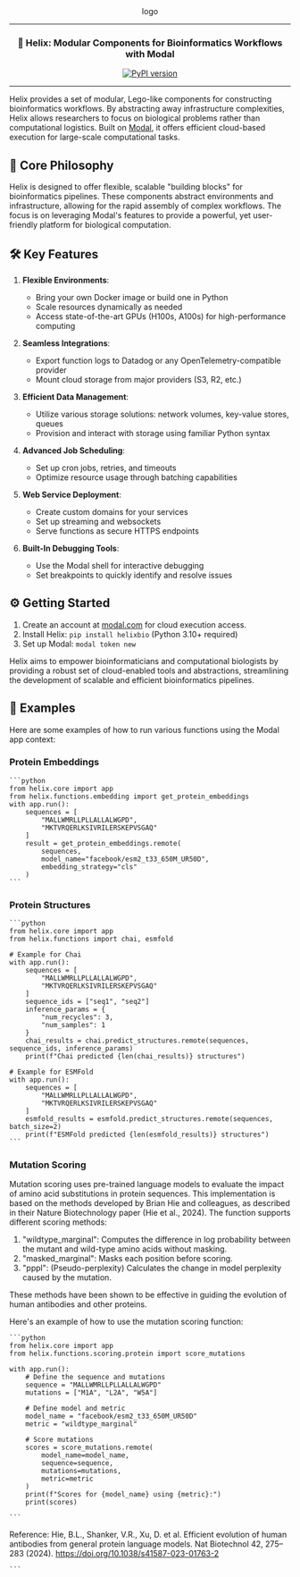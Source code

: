 <div align="center">
logo
<hr>

### **🧬 Helix: Modular Components for Bioinformatics Workflows with Modal**

[![PyPI version](https://badge.fury.io/py/helixbio.svg)](https://badge.fury.io/py/helixbio)

</div>

---

Helix provides a set of modular, Lego-like components for constructing bioinformatics workflows. By abstracting away infrastructure complexities, Helix allows researchers to focus on biological problems rather than computational logistics. Built on [Modal](https://modal.com), it offers efficient cloud-based execution for large-scale computational tasks.

## 🧩 Core Philosophy

Helix is designed to offer flexible, scalable "building blocks" for bioinformatics pipelines. These components abstract environments and infrastructure, allowing for the rapid assembly of complex workflows. The focus is on leveraging Modal's features to provide a powerful, yet user-friendly platform for biological computation.

## 🛠 Key Features

1. **Flexible Environments**:

   - Bring your own Docker image or build one in Python
   - Scale resources dynamically as needed
   - Access state-of-the-art GPUs (H100s, A100s) for high-performance computing

2. **Seamless Integrations**:

   - Export function logs to Datadog or any OpenTelemetry-compatible provider
   - Mount cloud storage from major providers (S3, R2, etc.)

3. **Efficient Data Management**:

   - Utilize various storage solutions: network volumes, key-value stores, queues
   - Provision and interact with storage using familiar Python syntax

4. **Advanced Job Scheduling**:

   - Set up cron jobs, retries, and timeouts
   - Optimize resource usage through batching capabilities

5. **Web Service Deployment**:

   - Create custom domains for your services
   - Set up streaming and websockets
   - Serve functions as secure HTTPS endpoints

6. **Built-In Debugging Tools**:
   - Use the Modal shell for interactive debugging
   - Set breakpoints to quickly identify and resolve issues

## ⚙️ Getting Started

1. Create an account at [modal.com](https://modal.com) for cloud execution access.
2. Install Helix: `pip install helixbio` (Python 3.10+ required)
3. Set up Modal: `modal token new`

Helix aims to empower bioinformaticians and computational biologists by providing a robust set of cloud-enabled tools and abstractions, streamlining the development of scalable and efficient bioinformatics pipelines.

## 🧬 Examples

Here are some examples of how to run various functions using the Modal app context:

### Protein Embeddings

    ```python
    from helix.core import app
    from helix.functions.embedding import get_protein_embeddings
    with app.run():
        sequences = [
            "MALLWMRLLPLLALLALWGPD",
            "MKTVRQERLKSIVRILERSKEPVSGAQ"
        ]
        result = get_protein_embeddings.remote(
            sequences,
            model_name="facebook/esm2_t33_650M_UR50D",
            embedding_strategy="cls"
        )
    ```

### Protein Structures

    ```python
    from helix.core import app
    from helix.functions import chai, esmfold

    # Example for Chai
    with app.run():
        sequences = [
            "MALLWMRLLPLLALLALWGPD",
            "MKTVRQERLKSIVRILERSKEPVSGAQ"
        ]
        sequence_ids = ["seq1", "seq2"]
        inference_params = {
            "num_recycles": 3,
            "num_samples": 1
        }
        chai_results = chai.predict_structures.remote(sequences, sequence_ids, inference_params)
        print(f"Chai predicted {len(chai_results)} structures")

    # Example for ESMFold
    with app.run():
        sequences = [
            "MALLWMRLLPLLALLALWGPD",
            "MKTVRQERLKSIVRILERSKEPVSGAQ"
        ]
        esmfold_results = esmfold.predict_structures.remote(sequences, batch_size=2)
        print(f"ESMFold predicted {len(esmfold_results)} structures")
    ```

### Mutation Scoring

Mutation scoring uses pre-trained language models to evaluate the impact of amino acid substitutions in protein sequences. This implementation is based on the methods developed by Brian Hie and colleagues, as described in their Nature Biotechnology paper (Hie et al., 2024). The function supports different scoring methods:

1. "wildtype_marginal": Computes the difference in log probability between the mutant and wild-type amino acids without masking.
2. "masked_marginal": Masks each position before scoring.
3. "pppl": (Pseudo-perplexity) Calculates the change in model perplexity caused by the mutation.

These methods have been shown to be effective in guiding the evolution of human antibodies and other proteins.

Here's an example of how to use the mutation scoring function:

    ```python
    from helix.core import app
    from helix.functions.scoring.protein import score_mutations

    with app.run():
        # Define the sequence and mutations
        sequence = "MALLWMRLLPLLALLALWGPD"
        mutations = ["M1A", "L2A", "W5A"]

        # Define model and metric
        model_name = "facebook/esm2_t33_650M_UR50D"
        metric = "wildtype_marginal"

        # Score mutations
        scores = score_mutations.remote(
            model_name=model_name,
            sequence=sequence,
            mutations=mutations,
            metric=metric
        )
        print(f"Scores for {model_name} using {metric}:")
        print(scores)

    ```

Reference:
Hie, B.L., Shanker, V.R., Xu, D. et al. Efficient evolution of human antibodies from general protein language models. Nat Biotechnol 42, 275–283 (2024). https://doi.org/10.1038/s41587-023-01763-2

    ```
